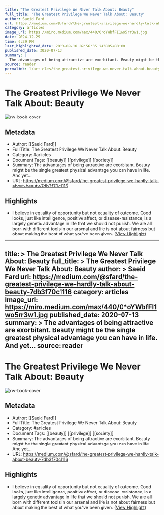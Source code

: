 ```yaml
---
title: "The Greatest Privilege We Never Talk About: Beauty"
full_title: "The Greatest Privilege We Never Talk About: Beauty"
author: Saeid Fard
url: https://medium.com/@sfard/the-greatest-privilege-we-hardly-talk-about-beauty-7db3f70c1116
category: articles
image_url: https://miro.medium.com/max/440/0*oYWbfFI1wo5rr3w1.jpg
date: 2024-12-29
time: 6:39 PM
last_highlighted_date: 2023-08-18 09:56:35.243005+00:00
published_date: 2020-07-13
summary: |
  The advantages of being attractive are exorbitant. Beauty might be the single greatest physical advantage you can have in life. And yet…
source: reader
permalink: l/articles/the-greatest-privilege-we-never-talk-about-beauty
---
```

# The Greatest Privilege We Never Talk About: Beauty

![rw-book-cover](https://miro.medium.com/max/440/0*oYWbfFI1wo5rr3w1.jpg)

## Metadata
- Author: [[Saeid Fard]]
- Full Title: The Greatest Privilege We Never Talk About: Beauty
- Category: #articles
- Document Tags: [[beauty]] [[privilege]] [[society]] 
- Summary: The advantages of being attractive are exorbitant. Beauty might be the single greatest physical advantage you can have in life. And yet…
- URL: https://medium.com/@sfard/the-greatest-privilege-we-hardly-talk-about-beauty-7db3f70c1116

## Highlights
- I believe in equality of opportunity but not equality of outcome.
  Good looks, just like intelligence, positive affect, or disease-resistance, is a largely genetic advantage in life that we should not punish. We are all born with different tools in our arsenal and life is not about fairness but about making the best of what you’ve been given. ([View Highlight](https://read.readwise.io/read/01h8416h1rw43fqyzygz2tr5cg))


---
title: >
  The Greatest Privilege We Never Talk About: Beauty
full_title: >
  The Greatest Privilege We Never Talk About: Beauty
author: >
  Saeid Fard
url: https://medium.com/@sfard/the-greatest-privilege-we-hardly-talk-about-beauty-7db3f70c1116
category: articles
image_url: https://miro.medium.com/max/440/0*oYWbfFI1wo5rr3w1.jpg
published_date: 2020-07-13
summary: >
  The advantages of being attractive are exorbitant. Beauty might be the single greatest physical advantage you can have in life. And yet…
source: reader
---
# The Greatest Privilege We Never Talk About: Beauty

![rw-book-cover](https://miro.medium.com/max/440/0*oYWbfFI1wo5rr3w1.jpg)

## Metadata
- Author: [[Saeid Fard]]
- Full Title: The Greatest Privilege We Never Talk About: Beauty
- Category: #articles
- Document Tags: [[beauty]] [[privilege]] [[society]] 
- Summary: The advantages of being attractive are exorbitant. Beauty might be the single greatest physical advantage you can have in life. And yet…
- URL: https://medium.com/@sfard/the-greatest-privilege-we-hardly-talk-about-beauty-7db3f70c1116

## Highlights
- I believe in equality of opportunity but not equality of outcome.
  Good looks, just like intelligence, positive affect, or disease-resistance, is a largely genetic advantage in life that we should not punish. We are all born with different tools in our arsenal and life is not about fairness but about making the best of what you’ve been given. ([View Highlight](https://read.readwise.io/read/01h8416h1rw43fqyzygz2tr5cg))


